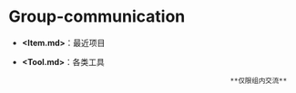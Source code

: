 # Group-communication

 + **<Item.md>**：最近项目

 + **<Tool.md>**：各类工具

                                                          **仅限组内交流**
